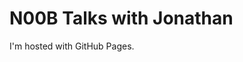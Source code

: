 <html>
<body>
<h1>N00B Talks with Jonathan</h1>
<p>I'm hosted with GitHub Pages.</p>
</body>
</html>